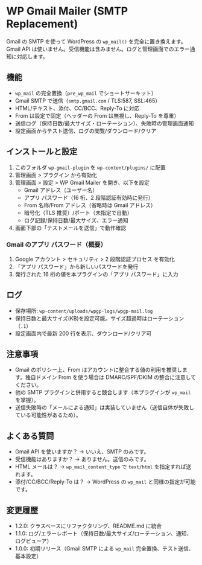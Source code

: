 # WP Gmail Mailer (SMTP Replacement)

Gmail の SMTP を使って WordPress の `wp_mail()` を完全に置き換えます。Gmail API は使いません。受信機能は含みません。ログと管理画面でのエラー通知に対応します。

## 機能

- `wp_mail` の完全置換（`pre_wp_mail` でショートサーキット）
- Gmail SMTP で送信（`smtp.gmail.com` / TLS:587, SSL:465）
- HTML/テキスト、添付、CC/BCC、Reply-To に対応
- From は設定で固定（ヘッダーの From は無視し、Reply-To を尊重）
- 送信ログ（保持日数/最大サイズ・ローテーション）、失敗時の管理画面通知
- 設定画面からテスト送信、ログの閲覧/ダウンロード/クリア

## インストールと設定

1. このフォルダ `wp-gmail-plugin` を `wp-content/plugins/` に配置
2. 管理画面 > プラグイン から有効化
3. 管理画面 > 設定 > WP Gmail Mailer を開き、以下を設定
   - Gmail アドレス（ユーザー名）
   - アプリ パスワード（16 桁、2 段階認証有効時に発行）
   - From 名称/From アドレス（省略時は Gmail アドレス）
   - 暗号化（TLS 推奨）/ポート（未指定で自動）
   - ログ記録/保持日数/最大サイズ、エラー通知
4. 画面下部の「テストメールを送信」で動作確認

### Gmail のアプリ パスワード（概要）

1. Google アカウント > セキュリティ > 2 段階認証プロセス を有効化
2. 「アプリ パスワード」から新しいパスワードを発行
3. 発行された 16 桁の値を本プラグインの「アプリ パスワード」に入力

## ログ

- 保存場所: `wp-content/uploads/wpgp-logs/wpgp-mail.log`
- 保持日数と最大サイズ(KB)を設定可能。サイズ超過時はローテーション（`.1`）
- 設定画面内で最新 200 行を表示、ダウンロード/クリア可

## 注意事項

- Gmail のポリシー上、From はアカウントに整合する値の利用を推奨します。独自ドメイン From を使う場合は DMARC/SPF/DKIM の整合に注意してください。
- 他の SMTP プラグインと併用すると競合します（本プラグインが `wp_mail` を掌握）。
- 送信失敗時の「メールによる通知」は実装していません（送信自体が失敗している可能性があるため）。

## よくある質問

- Gmail API を使いますか？ → いいえ、SMTP のみです。
- 受信機能はありますか？ → ありません。送信のみです。
- HTML メールは？ → `wp_mail_content_type` で `text/html` を指定すれば送れます。
- 添付/CC/BCC/Reply-To は？ → WordPress の `wp_mail` と同様の指定が可能です。

## 変更履歴

- 1.2.0: クラスベースにリファクタリング、README.md に統合
- 1.1.0: ログ/エラーレポート（保持日数/最大サイズ/ローテーション、通知、ログビューア）
- 1.0.0: 初期リリース（Gmail SMTP による `wp_mail` 完全置換、テスト送信、基本設定）

